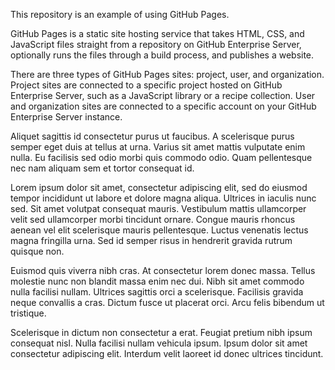 This repository is an example of using GitHub Pages.

GitHub Pages is a static site hosting service that takes HTML, CSS, and JavaScript files straight from a repository on GitHub Enterprise Server, optionally runs the files through a build process, and publishes a website.

There are three types of GitHub Pages sites: project, user, and organization. Project sites are connected to a specific project hosted on GitHub Enterprise Server, such as a JavaScript library or a recipe collection. User and organization sites are connected to a specific account on your GitHub Enterprise Server instance.

Aliquet sagittis id consectetur purus ut faucibus. A scelerisque purus semper eget duis at tellus at urna. Varius sit amet mattis vulputate enim nulla. Eu facilisis sed odio morbi quis commodo odio. Quam pellentesque nec nam aliquam sem et tortor consequat id.

Lorem ipsum dolor sit amet, consectetur adipiscing elit, sed do eiusmod tempor incididunt ut labore et dolore magna aliqua. Ultrices in iaculis nunc sed. Sit amet volutpat consequat mauris. Vestibulum mattis ullamcorper velit sed ullamcorper morbi tincidunt ornare. Congue mauris rhoncus aenean vel elit scelerisque mauris pellentesque. Luctus venenatis lectus magna fringilla urna. Sed id semper risus in hendrerit gravida rutrum quisque non.

Euismod quis viverra nibh cras. At consectetur lorem donec massa. Tellus molestie nunc non blandit massa enim nec dui. Nibh sit amet commodo nulla facilisi nullam. Ultrices sagittis orci a scelerisque. Facilisis gravida neque convallis a cras. Dictum fusce ut placerat orci. Arcu felis bibendum ut tristique.

Scelerisque in dictum non consectetur a erat. Feugiat pretium nibh ipsum consequat nisl. Nulla facilisi nullam vehicula ipsum. Ipsum dolor sit amet consectetur adipiscing elit. Interdum velit laoreet id donec ultrices tincidunt.